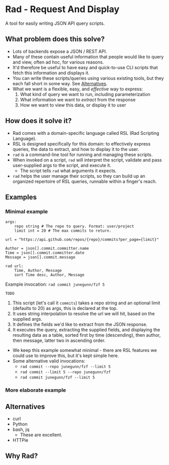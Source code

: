# Rad - Request And Display

A tool for easily writing JSON API query scripts.

## What problem does this solve?

- Lots of backends expose a JSON / REST API.
- Many of these contain useful information that people would like to query and view, often ad hoc, for various reasons.
- It'd therefore be useful to have easy and quick-to-use CLI scripts that fetch this information and displays it.
- You can write these scripts/queries using various existing tools, but they each fall short in some way. See [Alternatives](#alternatives).
- What we want is a flexible, easy, and *effective* way to express:
  1. What kind of query we want to run, including parameterization
  2. What information we want to *extract* from the response
  3. How we want to view this data, or display it to user

## How does it solve it?

- Rad comes with a domain-specific language called RSL (Rad Scripting Language).
- RSL is designed specifically for this domain: to effectively express queries, the data to extract, and how to display it to the user.
- `rad` is a command-line tool for running and managing these scripts.
- When invoked on a script, `rad` will interpret the script, validate and pass user-supplied args to the script, and execute it.
  - The script tells `rad` what arguments it expects.
- `rad` helps the user manage their scripts, so they can build up an organized repertoire of RSL queries, runnable within a finger's reach. 

## Examples

### Minimal example

```
args:
    repo string # The repo to query. Format: user/project
    limit int = 20 # The max commits to return.
    
url = "https://api.github.com/repos/{repo}/commits?per_page={limit}"

Author = json[].commit.committer.name
Time = json[].commit.committer.date
Message = json[].commit.message

rad url:
    Time, Author, Message
    sort Time desc, Author, Message
```

Example invocation: `rad commit junegunn/fzf 5`

```
TODO
```

1. This script (let's call it `commits`) takes a repo string and an optional limit (defaults to 20) as args, this is declared at the top.
2. It uses string interpolation to resolve the url we will hit, based on the supplied args.
3. It defines the fields we'd like to extract from the JSON response.
4. It executes the query, extracting the supplied fields, and displaying the resulting data as a table, sorted first by time (descending), then author, then message, latter two in ascending order.
- We keep this example somewhat minimal - there are RSL features we could use to improve this, but it's kept simple here.
- Some alternative valid invocations:
  - `rad commit --repo junegunn/fzf --limit 5`
  - `rad commit --limit 5 --repo junegunn/fzf`
  - `rad commit junegunn/fzf --limit 5`

### More elaborate example

## Alternatives

- curl
- Python
- bash, jq
  - These are excellent.
- HTTPie

## Why Rad?
